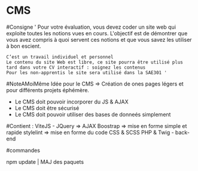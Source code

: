 # CMS

#Consigne
' Pour votre évaluation, vous devez coder un site web qui exploite toutes les notions vues en cours. L'objectif est de démontrer que vous avez compris à quoi servent ces notions et que vous savez les utiliser à bon escient.

    C’est un travail individuel et personnel
    Le contenu du site Web est libre, ce site pourra être utilisé plus tard dans votre CV interactif : soignez les contenus
    Pour les non-apprentis le site sera utilisé dans la SAE301 '

#NoteAMoiMême
Idée pour le CMS => Création de ones pages légers et pour différents projets éphémère.
 - Le CMS doit pouvoir incorporer du JS & AJAX
 - Le CMS doit être sécurisé
 - Le CMS doit pouvoir utiliser des bases de donneés simplement


 #Contient :
 ViteJS - JQuery => AJAX
 Boostrap => mise en forme simple et rapide
 stylelint => mise en forme du code
 CSS & SCSS
 PHP & Twig - back-end

 #commandes

 npm update | MAJ des paquets
